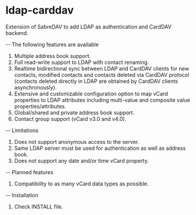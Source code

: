 # ldap-carddav
Extension of SabreDAV to add LDAP as authentication and CardDAV backend.

-- The following features are available
1. Multiple address book support.
2. Full read-write support to LDAP with contact renaming.
3. Realtime bidirectional sync between LDAP and CardDAV clients for new contacts, modified contacts and contacts deleted via CardDAV protocol (contacts deleted directly in LDAP are obtained by CardDAV clients asynchronously).
4. Extensive and customizable configuration option to map vCard properties to LDAP attributes including multi-value and composite value properties/attributes.
5. Global/shared and private address book support.
6. Contact group support (vCard v3.0 and v4.0).

-- Limitations
1. Does not support anonymous access to the server.
2. Same LDAP server must be used for authentication as well as address book.
3. Does not support any date and/or time vCard property.

-- Planned features
1. Compatibility to as many vCard data types as possible.

-- Installation
1. Check INSTALL file.
